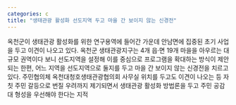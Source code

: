 ```yaml
---
categories: c
title: "생태관광 활성화 선도지역 두고 마을 간 보이지 않는 신경전"
---
```

옥천군이 생태관광 활성화를 위한 연구용역에 들어간 가운데 안남면에 집중된 초기 사업을 두고 이견이 나오고 있다. 옥천군 생태관광지구는 4개 읍·면 19개 마을을 아우르는 대규모 권역이다 보니 선도지역을 설정해 이를 중심으로 프로그램을 확대하는 방식이 제안되는 한편, 어느 지역을 선도지역으로 둘지를 두고 마을 간 보이지 않는 신경전을 치르고 있다. 주민협의체 옥천대청호생태관광협의회 사무실 위치를 두고도 이견이 나오는 등 자칫 주민 갈등으로 번질 우려까지 제기되면서 생태관광 활성화 방법론을 두고 주민 공감대 형성을 우선해야 한다는 지적